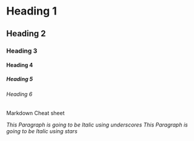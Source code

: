 <!-- Heading -->
# Heading 1
## Heading 2
### Heading 3
#### Heading 4
##### Heading 5
###### Heading 6
Markdown Cheat sheet

<!-- Italics -->
_This Paragraph is going to be Italic using underscores_
*This Paragraph is going to be Italic using stars*
